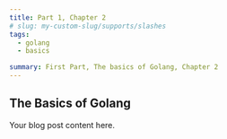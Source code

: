 ```yaml
---
title: Part 1, Chapter 2
# slug: my-custom-slug/supports/slashes
tags:
  - golang
  - basics

summary: First Part, The basics of Golang, Chapter 2
---
```


## The Basics of Golang

Your blog post content here.
